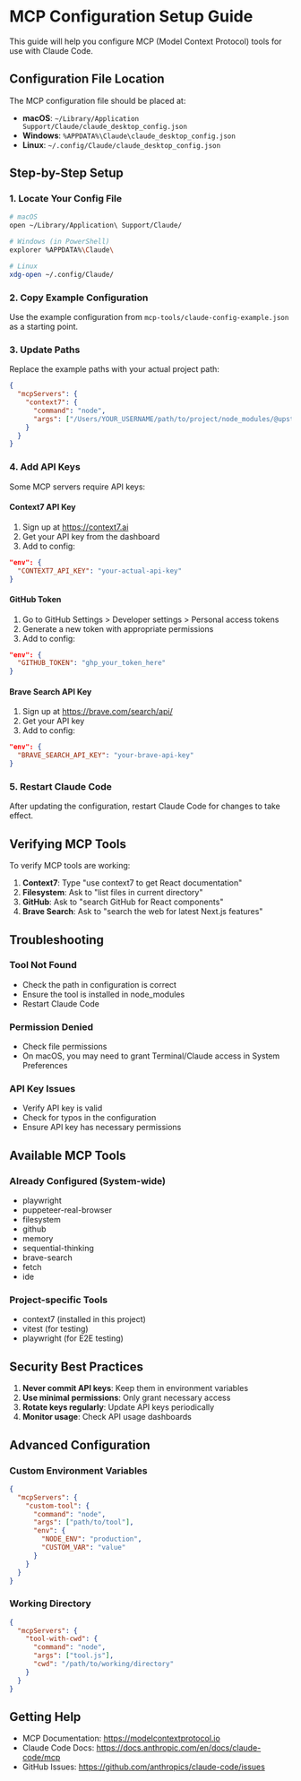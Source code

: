 # MCP Configuration Setup Guide

This guide will help you configure MCP (Model Context Protocol) tools for use with Claude Code.

## Configuration File Location

The MCP configuration file should be placed at:
- **macOS**: `~/Library/Application Support/Claude/claude_desktop_config.json`
- **Windows**: `%APPDATA%\Claude\claude_desktop_config.json`
- **Linux**: `~/.config/Claude/claude_desktop_config.json`

## Step-by-Step Setup

### 1. Locate Your Config File

```bash
# macOS
open ~/Library/Application\ Support/Claude/

# Windows (in PowerShell)
explorer %APPDATA%\Claude\

# Linux
xdg-open ~/.config/Claude/
```

### 2. Copy Example Configuration

Use the example configuration from `mcp-tools/claude-config-example.json` as a starting point.

### 3. Update Paths

Replace the example paths with your actual project path:
```json
{
  "mcpServers": {
    "context7": {
      "command": "node",
      "args": ["/Users/YOUR_USERNAME/path/to/project/node_modules/@upstash/context7-mcp/dist/index.js"]
    }
  }
}
```

### 4. Add API Keys

Some MCP servers require API keys:

#### Context7 API Key
1. Sign up at https://context7.ai
2. Get your API key from the dashboard
3. Add to config:
```json
"env": {
  "CONTEXT7_API_KEY": "your-actual-api-key"
}
```

#### GitHub Token
1. Go to GitHub Settings > Developer settings > Personal access tokens
2. Generate a new token with appropriate permissions
3. Add to config:
```json
"env": {
  "GITHUB_TOKEN": "ghp_your_token_here"
}
```

#### Brave Search API Key
1. Sign up at https://brave.com/search/api/
2. Get your API key
3. Add to config:
```json
"env": {
  "BRAVE_SEARCH_API_KEY": "your-brave-api-key"
}
```

### 5. Restart Claude Code

After updating the configuration, restart Claude Code for changes to take effect.

## Verifying MCP Tools

To verify MCP tools are working:

1. **Context7**: Type "use context7 to get React documentation"
2. **Filesystem**: Ask to "list files in current directory"
3. **GitHub**: Ask to "search GitHub for React components"
4. **Brave Search**: Ask to "search the web for latest Next.js features"

## Troubleshooting

### Tool Not Found
- Check the path in configuration is correct
- Ensure the tool is installed in node_modules
- Restart Claude Code

### Permission Denied
- Check file permissions
- On macOS, you may need to grant Terminal/Claude access in System Preferences

### API Key Issues
- Verify API key is valid
- Check for typos in the configuration
- Ensure API key has necessary permissions

## Available MCP Tools

### Already Configured (System-wide)
- playwright
- puppeteer-real-browser
- filesystem
- github
- memory
- sequential-thinking
- brave-search
- fetch
- ide

### Project-specific Tools
- context7 (installed in this project)
- vitest (for testing)
- playwright (for E2E testing)

## Security Best Practices

1. **Never commit API keys**: Keep them in environment variables
2. **Use minimal permissions**: Only grant necessary access
3. **Rotate keys regularly**: Update API keys periodically
4. **Monitor usage**: Check API usage dashboards

## Advanced Configuration

### Custom Environment Variables
```json
{
  "mcpServers": {
    "custom-tool": {
      "command": "node",
      "args": ["path/to/tool"],
      "env": {
        "NODE_ENV": "production",
        "CUSTOM_VAR": "value"
      }
    }
  }
}
```

### Working Directory
```json
{
  "mcpServers": {
    "tool-with-cwd": {
      "command": "node",
      "args": ["tool.js"],
      "cwd": "/path/to/working/directory"
    }
  }
}
```

## Getting Help

- MCP Documentation: https://modelcontextprotocol.io
- Claude Code Docs: https://docs.anthropic.com/en/docs/claude-code/mcp
- GitHub Issues: https://github.com/anthropics/claude-code/issues